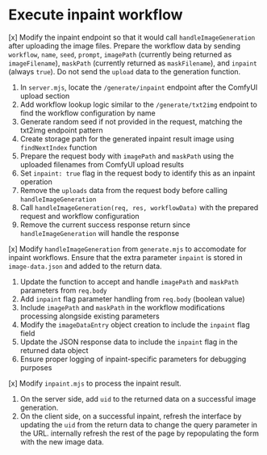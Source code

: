 # Execute inpaint workflow
[x] Modify the inpaint endpoint so that it would call `handleImageGeneration` after uploading the image files. Prepare the workflow data by sending `workflow`, `name`, `seed`, `prompt`, `imagePath` (currently being returned as `imageFilename`), `maskPath` (currently returned as `maskFilename`), and `inpaint` (always `true`). Do not send the `upload` data to the generation function.
   1. In `server.mjs`, locate the `/generate/inpaint` endpoint after the ComfyUI upload section
   2. Add workflow lookup logic similar to the `/generate/txt2img` endpoint to find the workflow configuration by name
   3. Generate random seed if not provided in the request, matching the txt2img endpoint pattern
   4. Create storage path for the generated inpaint result image using `findNextIndex` function
   5. Prepare the request body with `imagePath` and `maskPath` using the uploaded filenames from ComfyUI upload results
   6. Set `inpaint: true` flag in the request body to identify this as an inpaint operation
   7. Remove the `uploads` data from the request body before calling `handleImageGeneration`
   8. Call `handleImageGeneration(req, res, workflowData)` with the prepared request and workflow configuration
   9. Remove the current success response return since `handleImageGeneration` will handle the response

[x] Modify `handleImageGeneration` from `generate.mjs` to accomodate for inpaint workflows. Ensure that the extra parameter `inpaint` is stored in `image-data.json` and added to the return data.
   1. Update the function to accept and handle `imagePath` and `maskPath` parameters from `req.body`
   2. Add `inpaint` flag parameter handling from `req.body` (boolean value)
   3. Include `imagePath` and `maskPath` in the workflow modifications processing alongside existing parameters
   4. Modify the `imageDataEntry` object creation to include the `inpaint` flag field
   5. Update the JSON response data to include the `inpaint` flag in the returned data object
   6. Ensure proper logging of inpaint-specific parameters for debugging purposes 

[x] Modify `inpaint.mjs` to process the inpaint result.
   1. On the server side, add `uid` to the returned data on a successful image generation.
   2. On the client side, on a successful inpaint, refresh the interface by updating the `uid` from the return data to change the query parameter in the URL. internally refresh the rest of the page by repopulating the form with the new image data.